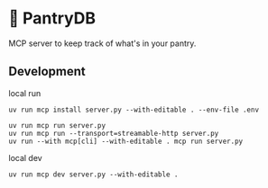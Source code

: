 # 🥫 PantryDB

MCP server to keep track of what's in your pantry.

## 

## Development

local run 
```
uv run mcp install server.py --with-editable . --env-file .env

uv run mcp run server.py
uv run mcp run --transport=streamable-http server.py
uv run --with mcp[cli] --with-editable . mcp run server.py
```

local dev
```
uv run mcp dev server.py --with-editable .
```
